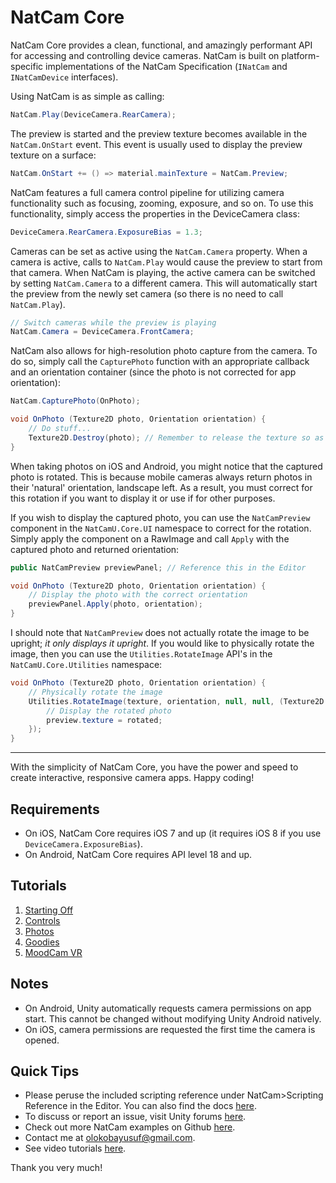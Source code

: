 # NatCam Core
NatCam Core provides a clean, functional, and amazingly performant API for accessing and controlling device cameras. NatCam is built on platform-specific implementations of the NatCam Specification (`INatCam` and `INatCamDevice` interfaces).

Using NatCam is as simple as calling:
```csharp
NatCam.Play(DeviceCamera.RearCamera);
```

The preview is started and the preview texture becomes available in the `NatCam.OnStart` event. This event is usually used to display the preview texture on a surface:
```csharp
NatCam.OnStart += () => material.mainTexture = NatCam.Preview;
```

NatCam features a full camera control pipeline for utilizing camera functionality such as focusing, zooming, exposure, and so on. To use this functionality, simply access the properties in the DeviceCamera class:
```csharp
DeviceCamera.RearCamera.ExposureBias = 1.3;
```

Cameras can be set as active using the `NatCam.Camera` property. When a camera is active, calls to `NatCam.Play` would cause the preview to start from that camera. When NatCam is playing, the active camera can be switched by setting `NatCam.Camera` to a different camera. This will automatically start the preview from the newly set camera (so there is no need to call `NatCam.Play`).
```csharp
// Switch cameras while the preview is playing
NatCam.Camera = DeviceCamera.FrontCamera;
```

NatCam also allows for high-resolution photo capture from the camera. To do so, simply call the `CapturePhoto` function with an appropriate callback and an orientation container (since the photo is not corrected for app orientation):
```csharp
NatCam.CapturePhoto(OnPhoto);

void OnPhoto (Texture2D photo, Orientation orientation) {
    // Do stuff...
    Texture2D.Destroy(photo); // Remember to release the texture so as to avoid memory leak
}
```

When taking photos on iOS and Android, you might notice that the captured photo is rotated. This is because mobile cameras always return photos in their 'natural' orientation, landscape left. As a result, you must correct for this rotation if you want to display it or use if for other purposes.

If you wish to display the captured photo, you can use the `NatCamPreview` component in the `NatCamU.Core.UI` namespace to correct for the rotation. Simply apply the component on a RawImage and call `Apply` with the captured photo and returned orientation:
```csharp
public NatCamPreview previewPanel; // Reference this in the Editor

void OnPhoto (Texture2D photo, Orientation orientation) {
    // Display the photo with the correct orientation
    previewPanel.Apply(photo, orientation);
}
```

I should note that `NatCamPreview` does not actually rotate the image to be upright; *it only displays it upright*. If you would like to physically rotate the image, then you can use the `Utilities.RotateImage` API's in the `NatCamU.Core.Utilities` namespace:
```csharp
void OnPhoto (Texture2D photo, Orientation orientation) {
    // Physically rotate the image
    Utilities.RotateImage(texture, orientation, null, null, (Texture2D rotated, Orientation orientation) => {
        // Display the rotated photo
        preview.texture = rotated;
    });
}
```

___

With the simplicity of NatCam Core, you have the power and speed to create interactive, responsive camera apps. Happy coding!

## Requirements
- On iOS, NatCam Core requires iOS 7 and up (it requires iOS 8 if you use `DeviceCamera.ExposureBias`).
- On Android, NatCam Core requires API level 18 and up.

## Tutorials
1. [Starting Off](https://medium.com/@olokobayusuf/natcam-tutorial-series-1-starting-off-dc3990f5dab6)
2. [Controls](https://medium.com/@olokobayusuf/natcam-tutorial-series-2-controls-d2e2d0738223)
3. [Photos](https://medium.com/@olokobayusuf/natcam-tutorial-series-3-photos-e28361b83cf8)
4. [Goodies](https://medium.com/@olokobayusuf/natcam-tutorial-series-x-goodies-3f4dcfac555b)
5. [MoodCam VR]()

## Notes
- On Android, Unity automatically requests camera permissions on app start. This cannot be changed without modifying Unity Android natively.
- On iOS, camera permissions are requested the first time the camera is opened.

## Quick Tips
- Please peruse the included scripting reference under NatCam>Scripting Reference in the Editor. You can also find the docs [here](http://docs.natcam.io).
- To discuss or report an issue, visit Unity forums [here](http://forum.unity3d.com/threads/natcam-device-camera-api.374690/).
- Check out more NatCam examples on Github [here](https://github.com/olokobayusuf?tab=repositories).
- Contact me at [olokobayusuf@gmail.com](mailto:olokobayusuf@gmail.com).
- See video tutorials [here](https://www.youtube.com/watch?v=6thfRz9vkyM&list=PL993yBWYjPgCiIkUlM3DJhOdcXNm9IVXh).

Thank you very much!